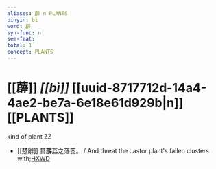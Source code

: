 ```yaml
---
aliases: 薜 n PLANTS
pinyin: bì
word: 薜
syn-func: n
sem-feat: 
total: 1
concept: PLANTS 
---
```

# [[薜]] *[[bì]]*  [[uuid-8717712d-14a4-4ae2-be7a-6e18e61d929b|n]] [[PLANTS]]
kind of plant ZZ
 - [[楚辭]] 貫**薜**荔之落蕊。 / And threat the castor plant's fallen clusters with;[HXWD](https://hxwd.org/textview.html?location=KR4a0001_tls_001-3a.23)
